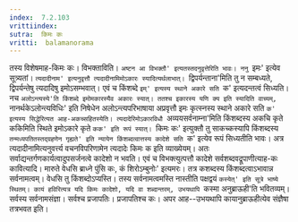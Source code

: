```yaml
---
index:  7.2.103
vrittiindex: 
sutra:  किमः कः
vritti:  balamanorama 
---
```


तस्य विशेषमाह-किमः कः। विभक्ताविति। `अष्टन आ विभक्तौ' इत्यतस्तदनुवृत्तेरिति भावः। ननु `इमः' इत्येव सूत्र्यतां। `त्यदादीनाम' इत्यनुवृत्तौ त्यदादीनामिमोऽकारः स्यादित्यर्थलाभात्। `द्विपर्यन्ताना'मिति तु न सम्बध्यते, द्विपर्यन्तेषु त्यदादिषु इमोऽसम्भवात्। एवं च किंशब्दे `इम्' इत्यस्य स्थाने अकारे सति `क' इत्यदन्तत्वं सिध्यति। नच `अलोऽन्त्यस्ये'ति किंशब्दे इमोमकारस्यैव अकारः स्यात्। ततश्च इकारस्य यणि क्य इति स्यादिति वाच्यम्, `नानर्थकेऽलोन्त्यविधिः' इति निषेधेन अलोऽन्त्यपरिभाषाया अप्रवृत्तौ इमः कृत्स्नस्य स्थाने अकारे सति `क' इत्यस्य सिद्धेरित्यत आह-अकच्सहितस्येति। त्यदादेरिमोऽकारविधौ `अव्ययसर्वनाम्ना'मिति किंशब्दस्य अकचि कृते ककिमिति स्थिते इमोऽकारे कृते `कक' इति रूपं स्यात्। `किमः कः' इत्युक्तौ तु साकच्कस्यापि किंशब्दस्य `तन्मध्यपतितस्तद्ग्रहणेन गृह्यते' इति न्यायेन किंशब्दत्वात्तस्य कादेशे सति `क' इत्येव रूपं सिध्यतीति भावः। अत्र त्यदादीनामित्यनुवर्त्त्य वचनविपरिणामेन त्यदादेः किमः क इति व्याख्येयम्। अतः सर्वाद्यन्तर्गणकार्यत्वादुपसर्जनत्वे कादेशो न भवति। एवं च विभक्त्युत्पत्तौ कादेशे सर्वशब्दवद्रूपाणीत्याह-कः कावित्यादि। मारुते वेधसि ब्राध्ने पुंसि कः, कं शिरोऽम्बुनोः' इत्यमरः। तत्र कशब्दस्य किंशब्दत्वाऽभावान्न सर्वनामत्वम्। वेधसि तु किंशब्दोऽप्यस्ति। तस्य सर्वनामत्वमस्ति नास्तीति पक्षद्वयं `कस्येत्' इति सूत्रे भाष्ये स्थितम्। कायं हविरित्यत्र यदि किमः कादेशो, यदि वा शब्दान्तरम्, उभयथापि `कस्मा अनुब्राऊही'ति भवितव्यम्। सर्वस्य सर्वनामसंज्ञा। सर्वश्च प्रजापतिः। प्रजापतिश्च कः। अपर आह--उभयथापि कायानुब्राऊहीत्येव संज्ञैषा तत्रभवत इति। 

